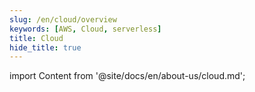```yaml
---
slug: /en/cloud/overview
keywords: [AWS, Cloud, serverless]
title: Cloud
hide_title: true
---
```

import Content from '@site/docs/en/about-us/cloud.md';

<Content />
